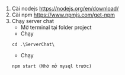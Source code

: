1. Cài nodejs https://nodejs.org/en/download/
2. Cài npm https://www.npmjs.com/get-npm
3. Chạy server chat
    - Mở terminal tại folder project
    - Chạy 
    ```
    cd .\ServerChat\
    ```
    - Chạy 
    ```
    npm start (Nhớ mở mysql trước)
    ```
    
